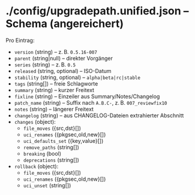 # ./config/upgradepath.unified.json – Schema (angereichert)

Pro Eintrag:
- `version` (string) – z. B. `0.5.16-007`
- `parent` (string|null) – direkter Vorgänger
- `series` (string) – z. B. `0.5`
- `released` (string, optional) – ISO-Datum
- `stability` (string, optional) – `alpha|beta|rc|stable`
- `tags` (string[]) – freie Schlagworte
- `summary` (string) – kurzer Freitext
- `fixline` (string) – Einzeiler aus Summary/Notes/Changelog
- `patch_name` (string) – Suffix nach `A.B.C-`, z. B. `007_reviewfix10`
- `notes` (string) – längerer Freitext
- `changelog` (string) – aus CHANGELOG-Dateien extrahierter Abschnitt
- `changes` (object):
    - `file_moves` ({src,dst}[])
    - `uci_renames` ({pkgsec,old,new}[])
    - `uci_defaults_set` ({key,value}[])
    - `remove_paths` (string[])
    - `breaking` (bool)
    - `deprecations` (string[])
- `rollback` (object):
    - `file_moves` ({src,dst}[])
    - `uci_renames` ({pkgsec,old,new}[])
    - `uci_unset` (string[])
